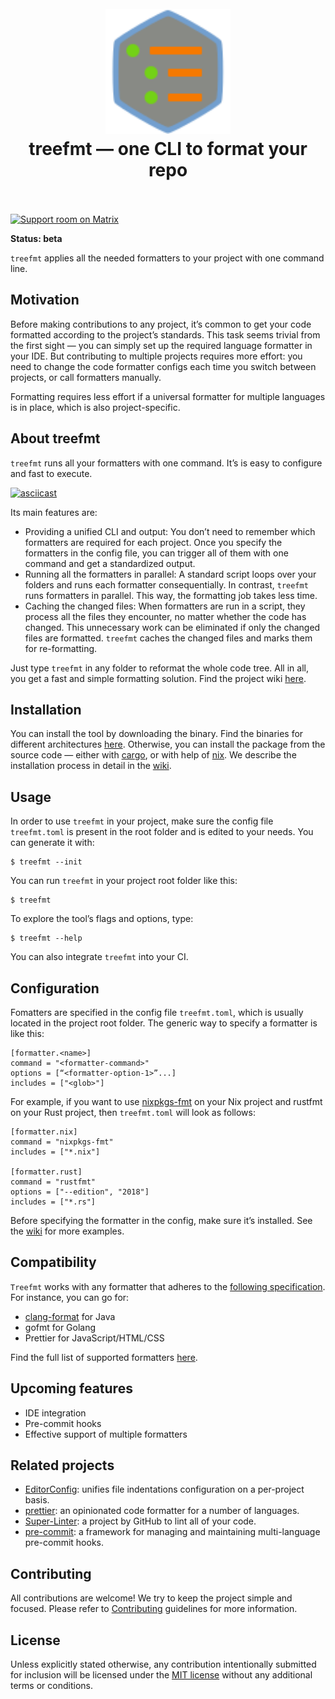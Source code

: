 <h1 align="center">
  <br>
  <img src="docs/assets/logo.svg" alt="logo" width="200">
  <br>
  treefmt — one CLI to format your repo
  <br>
  <br>
</h1>

[![Support room on Matrix](https://img.shields.io/matrix/treefmt:numtide.com.svg?label=%23treefmt%3Anumtide.com&logo=matrix&server_fqdn=matrix.numtide.com)](https://matrix.to/#/#treefmt:numtide.com)

**Status: beta**

`treefmt` applies all the needed formatters to your project with one command line. 

## Motivation

Before making contributions to any project, it’s common to get your code formatted according to the project’s standards. This task seems trivial from the first sight — you can simply set up the required language formatter in your IDE. But contributing to multiple projects requires more effort: you need to change the code formatter configs each time you switch between projects, or call formatters manually. 

Formatting requires less effort if a universal formatter for multiple languages is in place, which is also project-specific. 

## About treefmt

`treefmt` runs all your formatters with one command. It’s is easy to configure and fast to execute. 

[![asciicast](https://asciinema.org/a/cwtaWUTdBa8qCKJVp40bTwxf0.svg)](https://asciinema.org/a/cwtaWUTdBa8qCKJVp40bTwxf0)

Its main features are:

* Providing a unified CLI and output: You don’t need to remember which formatters are required for each project. Once you specify the formatters in the config file, you can trigger all of them with one command and get a standardized output. 
* Running all the formatters in parallel: A standard script loops over your folders and runs each formatter consequentially. In contrast, `treefmt` runs formatters in parallel. This way, the formatting job takes less time.
* Caching the changed files: When formatters are run in a script, they process all the files they encounter, no matter whether the code has changed. This unnecessary work can be eliminated if only the changed files are formatted. `treefmt` caches the changed files and marks them for re-formatting.

Just type `treefmt` in any folder to reformat the whole code tree. All in all, you get a fast and simple formatting solution. Find the project wiki [here](https://github.com/numtide/treefmt/wiki).


## Installation

You can install the tool by downloading the binary. Find the binaries for different architectures [here](https://github.com/numtide/treefmt/releases). Otherwise, you can install the package from the source code — either with [cargo](https://github.com/rust-lang/cargo), or with help of [nix](https://github.com/NixOS/nix). We describe the installation process in detail in the [wiki](https://github.com/numtide/treefmt/wiki). 

## Usage

In order to use `treefmt` in your project, make sure the config file `treefmt.toml` is present in the root folder and is edited to your needs. You can generate it with:

```
$ treefmt --init
```
You can run `treefmt` in your project root folder like this: 
```
$ treefmt
```
To explore the tool’s flags and options, type:
```
$ treefmt --help
```
You can also integrate `treefmt` into your CI.

## Configuration

Fomatters are specified in the config file `treefmt.toml`, which is usually located in the project root folder. The generic way to specify a formatter is like this:

```
[formatter.<name>]
command = "<formatter-command>"
options = [“<formatter-option-1>”...]
includes = ["<glob>"]
```

For example, if you want to use [nixpkgs-fmt](https://github.com/nix-community/nixpkgs-fmt) on your Nix project and rustfmt on your Rust project, then `treefmt.toml` will look as follows:

```
[formatter.nix]
command = "nixpkgs-fmt"
includes = ["*.nix"]

[formatter.rust]
command = "rustfmt"
options = ["--edition", "2018"]
includes = ["*.rs"]
```

Before specifying the formatter in the config, make sure it’s installed. See the [wiki](https://github.com/numtide/treefmt/wiki) for more examples.

## Compatibility

`Treefmt` works with any formatter that adheres to the [following specification](https://github.com/renoire/treefmt/blob/master/docs/formatters-spec.md). For instance, you can go for: 

* [clang-format](https://clang.llvm.org/docs/ClangFormat.html) for Java 
* gofmt for Golang
* Prettier for JavaScript/HTML/CSS

Find the full list of supported formatters [here](https://numtide.github.io/treefmt/formatters.html).

## Upcoming features

* IDE integration
* Pre-commit hooks
* Effective support of multiple formatters

## Related projects

- [EditorConfig](https://editorconfig.org/): unifies file indentations
  configuration on a per-project basis.
- [prettier](https://prettier.io/): an opinionated code formatter for a number of languages.
- [Super-Linter](https://github.com/github/super-linter): a project by GitHub to lint all of your code.
- [pre-commit](https://pre-commit.com/): a framework for managing and
  maintaining multi-language pre-commit hooks.

## Contributing

All contributions are welcome! We try to keep the project simple and focused. Please refer to [Contributing](./docs/contributing.md) guidelines for more information.

## License

Unless explicitly stated otherwise, any contribution intentionally submitted for inclusion will be licensed under the [MIT license](LICENSE.md) without any additional terms or conditions.
